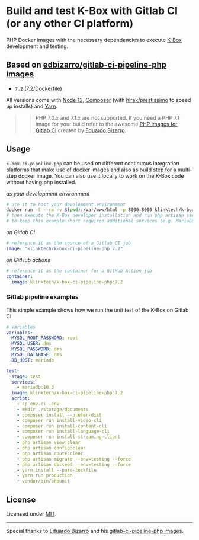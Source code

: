 
# Build and test K-Box with Gitlab CI (or any other CI platform)

PHP Docker images with the necessary dependencies to execute [K-Box](https://github.com/k-box/k-box) development and testing.


## Based on [edbizarro/gitlab-ci-pipeline-php images](https://hub.docker.com/r/edbizarro/gitlab-ci-pipeline-php/)

- `7.2` [(7.2/Dockerfile)](https://github.com/k-box/k-box-ci-pipeline-php/blob/master/php/7.2/Dockerfile)


All versions come with [Node 12](https://nodejs.org/en/), [Composer](https://getcomposer.org/) (with [hirak/prestissimo](https://github.com/hirak/prestissimo) to speed up installs) and [Yarn](https://yarnpkg.com).

>> PHP 7.0.x and 7.1.x are not supported. If you need a PHP 7.1 image for your build refer to the awesome [PHP images for Gitlab CI](https://github.com/edbizarro/gitlab-ci-pipeline-php) created by [Eduardo Bizarro](https://github.com/edbizarro).

## Usage

`k-box-ci-pipeline-php` can be used on different continuous integration platforms that make use of docker images 
and also as build step for a multi-step docker image. You can also use it locally to work on the K-Box code
without having php installed.

_as your development environment_

```bash
# use it to host your development environment
docker run -t --rm -v $(pwd):/var/www/html -p 8000:8000 klinktech/k-box-ci-pipeline-php:7.2 bash
# then execute the K-Box developer installation and run php artisan serve
# to keep this example short required additional services (e.g. MariaDB/MySQL) are not linked
```

_on Gitlab CI_

```yaml
# reference it as the source of a Gitlab CI job
image: "klinktech/k-box-ci-pipeline-php:7.2"
```

_on GitHub actions_

```yaml
# reference it as the container for a GitHub Action job
container:
  image: klinktech/k-box-ci-pipeline-php:7.2
```


### Gitlab pipeline examples

This simple example shows how we run the unit test of the K-Box on Gitlab CI.

```yaml
# Variables
variables:
  MYSQL_ROOT_PASSWORD: root
  MYSQL_USER: dms
  MYSQL_PASSWORD: dms
  MYSQL_DATABASE: dms
  DB_HOST: mariadb

test:
  stage: test
  services:
    - mariadb:10.3
  image: klinktech/k-box-ci-pipeline-php:7.2
  script:
    - cp env.ci .env
    - mkdir ./storage/documents
    - composer install --prefer-dist
    - composer run install-video-cli
    - composer run install-content-cli
    - composer run install-language-cli
    - composer run install-streaming-client
    - php artisan view:clear
    - php artisan config:clear
    - php artisan route:clear
    - php artisan migrate --env=testing --force
    - php artisan db:seed --env=testing --force
    - yarn install --pure-lockfile
    - yarn run production
    - vendor/bin/phpunit
```

## License

Licensed under [MIT](./LICENSE).


--------

Special thanks to [Eduardo Bizarro](https://github.com/edbizarro) and
his [gitlab-ci-pipeline-php images](https://hub.docker.com/r/edbizarro/gitlab-ci-pipeline-php/).

